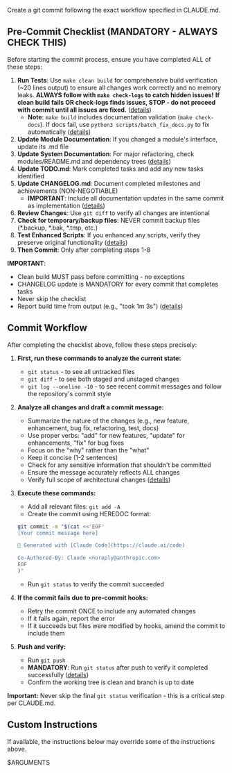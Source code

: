 Create a git commit following the exact workflow specified in CLAUDE.md.
## Pre-Commit Checklist (MANDATORY - ALWAYS CHECK THIS)

Before starting the commit process, ensure you have completed ALL of these steps:

1. **Run Tests**: Use `make clean build` for comprehensive build verification (~20 lines output) to ensure all changes work correctly and no memory leaks. **ALWAYS follow with `make check-logs` to catch hidden issues!** **If clean build fails OR check-logs finds issues, STOP - do not proceed with commit until all issues are fixed.** ([details](../../kb/build-verification-before-commit.md))
   - **Note**: `make build` includes documentation validation (`make check-docs`). If docs fail, use `python3 scripts/batch_fix_docs.py` to fix automatically ([details](../../kb/batch-documentation-fix-enhancement.md))
2. **Update Module Documentation**: If you changed a module's interface, update its .md file
3. **Update System Documentation**: For major refactoring, check modules/README.md and dependency trees ([details](../../kb/refactoring-phase-completion-checklist.md))
4. **Update TODO.md**: Mark completed tasks and add any new tasks identified
5. **Update CHANGELOG.md**: Document completed milestones and achievements (NON-NEGOTIABLE)
   - **IMPORTANT**: Include all documentation updates in the same commit as implementation ([details](../../kb/atomic-commit-documentation-pattern.md))
6. **Review Changes**: Use `git diff` to verify all changes are intentional
7. **Check for temporary/backup files**: NEVER commit backup files (*.backup, *.bak, *.tmp, etc.)
8. **Test Enhanced Scripts**: If you enhanced any scripts, verify they preserve original functionality ([details](../../kb/script-backward-compatibility-testing.md))
9. **Then Commit**: Only after completing steps 1-8

**IMPORTANT**: 
- Clean build MUST pass before committing - no exceptions
- CHANGELOG update is MANDATORY for every commit that completes tasks
- Never skip the checklist
- Report build time from output (e.g., "took 1m 3s") ([details](../../kb/build-time-reporting.md))

## Commit Workflow

After completing the checklist above, follow these steps precisely:

1. **First, run these commands to analyze the current state:**
   - `git status` - to see all untracked files
   - `git diff` - to see both staged and unstaged changes
   - `git log --oneline -10` - to see recent commit messages and follow the repository's commit style

2. **Analyze all changes and draft a commit message:**
   - Summarize the nature of the changes (e.g., new feature, enhancement, bug fix, refactoring, test, docs)
   - Use proper verbs: "add" for new features, "update" for enhancements, "fix" for bug fixes
   - Focus on the "why" rather than the "what" 
   - Keep it concise (1-2 sentences)
   - Check for any sensitive information that shouldn't be committed
   - Ensure the message accurately reflects ALL changes
   - Verify full scope of architectural changes ([details](../../kb/commit-scope-verification.md))

3. **Execute these commands:**
   - Add all relevant files: `git add -A`
   - Create the commit using HEREDOC format:
   ```bash
   git commit -m "$(cat <<'EOF'
   [Your commit message here]

   🤖 Generated with [Claude Code](https://claude.ai/code)

   Co-Authored-By: Claude <noreply@anthropic.com>
   EOF
   )"
   ```
   - Run `git status` to verify the commit succeeded

4. **If the commit fails due to pre-commit hooks:**
   - Retry the commit ONCE to include any automated changes
   - If it fails again, report the error
   - If it succeeds but files were modified by hooks, amend the commit to include them

5. **Push and verify:**
   - Run `git push`
   - **MANDATORY**: Run `git status` after push to verify it completed successfully ([details](../../kb/git-push-verification.md))
   - Confirm the working tree is clean and branch is up to date

**Important:** Never skip the final `git status` verification - this is a critical step per CLAUDE.md.

## Custom Instructions

If available, the instructions below may override some of the instructions above.

$ARGUMENTS

